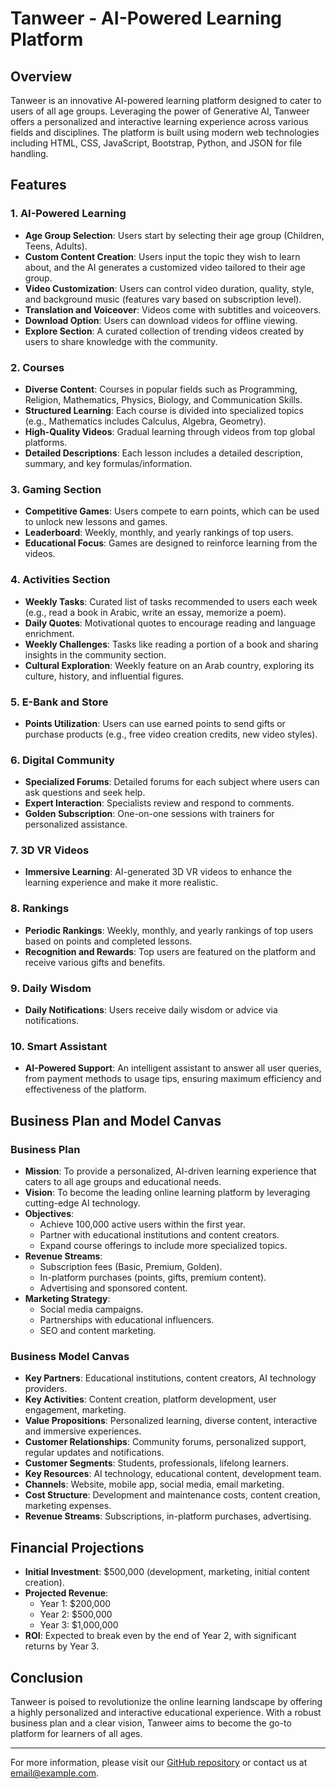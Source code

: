 # Tanweer - AI-Powered Learning Platform

## Overview
Tanweer is an innovative AI-powered learning platform designed to cater to users of all age groups. Leveraging the power of Generative AI, Tanweer offers a personalized and interactive learning experience across various fields and disciplines. The platform is built using modern web technologies including HTML, CSS, JavaScript, Bootstrap, Python, and JSON for file handling.

## Features

### 1. AI-Powered Learning
- **Age Group Selection**: Users start by selecting their age group (Children, Teens, Adults).
- **Custom Content Creation**: Users input the topic they wish to learn about, and the AI generates a customized video tailored to their age group.
- **Video Customization**: Users can control video duration, quality, style, and background music (features vary based on subscription level).
- **Translation and Voiceover**: Videos come with subtitles and voiceovers.
- **Download Option**: Users can download videos for offline viewing.
- **Explore Section**: A curated collection of trending videos created by users to share knowledge with the community.

### 2. Courses
- **Diverse Content**: Courses in popular fields such as Programming, Religion, Mathematics, Physics, Biology, and Communication Skills.
- **Structured Learning**: Each course is divided into specialized topics (e.g., Mathematics includes Calculus, Algebra, Geometry).
- **High-Quality Videos**: Gradual learning through videos from top global platforms.
- **Detailed Descriptions**: Each lesson includes a detailed description, summary, and key formulas/information.

### 3. Gaming Section
- **Competitive Games**: Users compete to earn points, which can be used to unlock new lessons and games.
- **Leaderboard**: Weekly, monthly, and yearly rankings of top users.
- **Educational Focus**: Games are designed to reinforce learning from the videos.

### 4. Activities Section
- **Weekly Tasks**: Curated list of tasks recommended to users each week (e.g., read a book in Arabic, write an essay, memorize a poem).
- **Daily Quotes**: Motivational quotes to encourage reading and language enrichment.
- **Weekly Challenges**: Tasks like reading a portion of a book and sharing insights in the community section.
- **Cultural Exploration**: Weekly feature on an Arab country, exploring its culture, history, and influential figures.

### 5. E-Bank and Store
- **Points Utilization**: Users can use earned points to send gifts or purchase products (e.g., free video creation credits, new video styles).

### 6. Digital Community
- **Specialized Forums**: Detailed forums for each subject where users can ask questions and seek help.
- **Expert Interaction**: Specialists review and respond to comments.
- **Golden Subscription**: One-on-one sessions with trainers for personalized assistance.

### 7. 3D VR Videos
- **Immersive Learning**: AI-generated 3D VR videos to enhance the learning experience and make it more realistic.

### 8. Rankings
- **Periodic Rankings**: Weekly, monthly, and yearly rankings of top users based on points and completed lessons.
- **Recognition and Rewards**: Top users are featured on the platform and receive various gifts and benefits.

### 9. Daily Wisdom
- **Daily Notifications**: Users receive daily wisdom or advice via notifications.

### 10. Smart Assistant
- **AI-Powered Support**: An intelligent assistant to answer all user queries, from payment methods to usage tips, ensuring maximum efficiency and effectiveness of the platform.

## Business Plan and Model Canvas

### Business Plan
- **Mission**: To provide a personalized, AI-driven learning experience that caters to all age groups and educational needs.
- **Vision**: To become the leading online learning platform by leveraging cutting-edge AI technology.
- **Objectives**:
  - Achieve 100,000 active users within the first year.
  - Partner with educational institutions and content creators.
  - Expand course offerings to include more specialized topics.
- **Revenue Streams**:
  - Subscription fees (Basic, Premium, Golden).
  - In-platform purchases (points, gifts, premium content).
  - Advertising and sponsored content.
- **Marketing Strategy**:
  - Social media campaigns.
  - Partnerships with educational influencers.
  - SEO and content marketing.

### Business Model Canvas
- **Key Partners**: Educational institutions, content creators, AI technology providers.
- **Key Activities**: Content creation, platform development, user engagement, marketing.
- **Value Propositions**: Personalized learning, diverse content, interactive and immersive experiences.
- **Customer Relationships**: Community forums, personalized support, regular updates and notifications.
- **Customer Segments**: Students, professionals, lifelong learners.
- **Key Resources**: AI technology, educational content, development team.
- **Channels**: Website, mobile app, social media, email marketing.
- **Cost Structure**: Development and maintenance costs, content creation, marketing expenses.
- **Revenue Streams**: Subscriptions, in-platform purchases, advertising.

## Financial Projections
- **Initial Investment**: $500,000 (development, marketing, initial content creation).
- **Projected Revenue**:
  - Year 1: $200,000
  - Year 2: $500,000
  - Year 3: $1,000,000
- **ROI**: Expected to break even by the end of Year 2, with significant returns by Year 3.

## Conclusion
Tanweer is poised to revolutionize the online learning landscape by offering a highly personalized and interactive educational experience. With a robust business plan and a clear vision, Tanweer aims to become the go-to platform for learners of all ages.

---

For more information, please visit our [GitHub repository](#) or contact us at [email@example.com](#).

